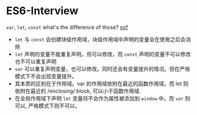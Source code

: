 # ES6-Interview
`var`, `let`, `const` what's the difference of those? [sof](https://stackoverflow.com/questions/762011/whats-the-difference-between-using-let-and-var-to-declare-a-variable)
- `let` 与 `const` 会创建块级作用域，块级作用域中声明的变量会在使用之后会消除
- `let` 声明的变量不能重复声明，但可以修改，而 `const` 声明的变量不可以修改也不可以重复声明
- `var` 可以重复声明变量，也可以修改。同时还会有变量提升的情况。但在严格模式下不会出现变量提升。
- 其本质的区别在于作用域。var 的作用域依附在最近的函数作用域，而 let 则依附在最近的 /enclosing/ block, 可以小于函数作用域.
- 在全局作用域下声明 `let` 变量将不会作为属性被添加到 `window` 中。而 `var` 则可以, 严格模式下则不可以。

